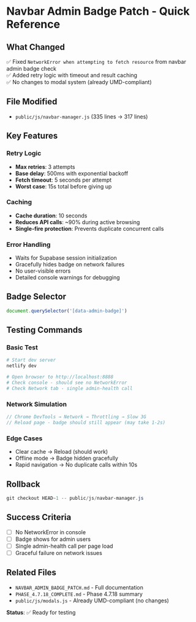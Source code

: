 # Navbar Admin Badge Patch - Quick Reference

## What Changed
✅ Fixed `NetworkError when attempting to fetch resource` from navbar admin badge check  
✅ Added retry logic with timeout and result caching  
✅ No changes to modal system (already UMD-compliant)

## File Modified
- `public/js/navbar-manager.js` (335 lines → 317 lines)

## Key Features

### Retry Logic
- **Max retries**: 3 attempts
- **Base delay**: 500ms with exponential backoff
- **Fetch timeout**: 5 seconds per attempt
- **Worst case**: 15s total before giving up

### Caching
- **Cache duration**: 10 seconds
- **Reduces API calls**: ~90% during active browsing
- **Single-fire protection**: Prevents duplicate concurrent calls

### Error Handling
- Waits for Supabase session initialization
- Gracefully hides badge on network failures
- No user-visible errors
- Detailed console warnings for debugging

## Badge Selector
```javascript
document.querySelector('[data-admin-badge]')
```

## Testing Commands

### Basic Test
```powershell
# Start dev server
netlify dev

# Open browser to http://localhost:8888
# Check console - should see no NetworkError
# Check Network tab - single admin-health call
```

### Network Simulation
```javascript
// Chrome DevTools → Network → Throttling → Slow 3G
// Reload page - badge should still appear (may take 1-2s)
```

### Edge Cases
- Clear cache → Reload (should work)
- Offline mode → Badge hidden gracefully
- Rapid navigation → No duplicate calls within 10s

## Rollback
```powershell
git checkout HEAD~1 -- public/js/navbar-manager.js
```

## Success Criteria
- [ ] No NetworkError in console
- [ ] Badge shows for admin users
- [ ] Single admin-health call per page load
- [ ] Graceful failure on network issues

## Related Files
- `NAVBAR_ADMIN_BADGE_PATCH.md` - Full documentation
- `PHASE_4.7.18_COMPLETE.md` - Phase 4.7.18 summary
- `public/js/modals.js` - Already UMD-compliant (no changes)

**Status**: ✅ Ready for testing
